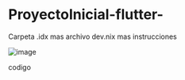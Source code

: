 # ProyectoInicial-flutter-
Carpeta .idx mas archivo dev.nix mas instrucciones


![image](https://github.com/user-attachments/assets/4c80a596-d2e8-4c70-84ce-8fe3a0bd4bf1)

codigo

